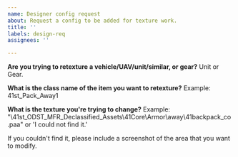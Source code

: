 ```yaml
---
name: Designer config request
about: Request a config to be added for texture work.
title: ''
labels: design-req
assignees: ''

---
```


**Are you trying to retexture a vehicle/UAV/unit/similar, or gear?**
Unit or Gear.

**What is the class name of the item you want to retexture?**
Example: 41st_Pack_Away1

**What is the texture you're trying to change?**
Example: "\41st_ODST_MFR_Declassified_Assets\41Core\Armor\away\41backpack_co.paa" or 'I could not find it.'

If you couldn't find it, please include a screenshot of the area that you want to modify.
